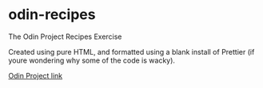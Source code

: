 # odin-recipes

The Odin Project Recipes Exercise

Created using pure HTML, and formatted using a blank install of Prettier (if youre wondering why some of the code is wacky).

[Odin Project link](https://www.theodinproject.com/lessons/foundations-recipes)
